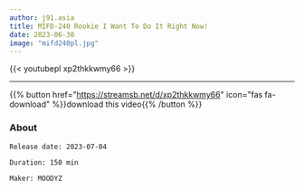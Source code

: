 ```yaml
---
author: j91.asia
title: MIFD-240 Rookie I Want To Do It Right Now!
date: 2023-06-30
image: "mifd240pl.jpg"
---
```



{{< youtubepl xp2thkkwmy66 >}}
___

{{% button href="https://streamsb.net/d/xp2thkkwmy66" icon="fas fa-download" %}}download this video{{% /button %}}
### About

`Release date: 2023-07-04`

`Duration: 150 min`

`Maker:	MOODYZ`